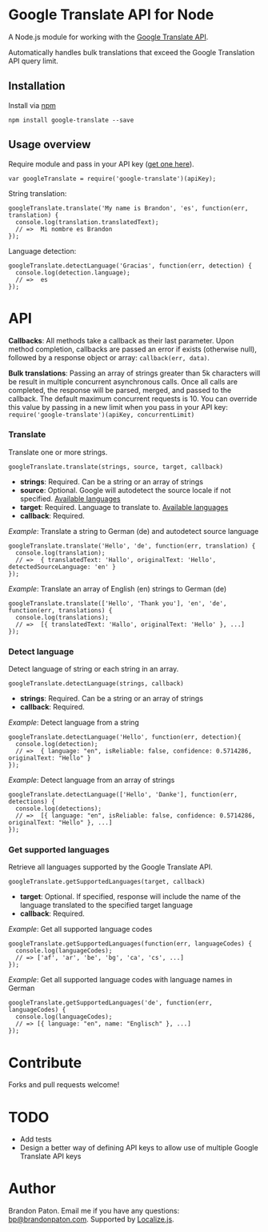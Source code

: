 Google Translate API for Node
=====================

A Node.js module for working with the [Google Translate API](https://developers.google.com/translate/v2/using_rest). 

Automatically handles bulk translations that exceed the Google Translation API query limit.

Installation
----------

Install via [npm](http://npmjs.org/)

    npm install google-translate --save


Usage overview
----------

Require module and pass in your API key ([get one here](https://developers.google.com/translate/v2/pricing)).
  
    var googleTranslate = require('google-translate')(apiKey);
    
String translation:

    googleTranslate.translate('My name is Brandon', 'es', function(err, translation) {
      console.log(translation.translatedText);
      // =>  Mi nombre es Brandon
    });

Language detection:

    googleTranslate.detectLanguage('Gracias', function(err, detection) {
      console.log(detection.language);
      // =>  es
    });

# API

**Callbacks**: All methods take a callback as their last parameter. Upon method completion, callbacks are passed an error if exists (otherwise null), followed by a response object or array: `callback(err, data)`.

**Bulk translations**:  Passing an array of strings greater than 5k characters will be result in multiple concurrent asynchronous calls. Once all calls are completed, the response will be parsed, merged, and  passed to the callback. The default maximum concurrent requests is 10. You can override this value by passing in a new limit when you pass in your API key: `require('google-translate')(apiKey, concurrentLimit)`

### Translate

Translate one or more strings.

    googleTranslate.translate(strings, source, target, callback)
    
* **strings**: Required. Can be a string or an array of strings
* **source**: Optional. Google will autodetect the source locale if not specified. [Available languages](https://developers.google.com/translate/v2/using_rest#target)
* **target**:  Required. Language to translate to. [Available languages](https://developers.google.com/translate/v2/using_rest#target)
* **callback**:  Required.

*Example*: Translate a string to German (de) and autodetect source language

    googleTranslate.translate('Hello', 'de', function(err, translation) {
      console.log(translation);
      // =>  { translatedText: 'Hallo', originalText: 'Hello', detectedSourceLanguage: 'en' }
    });

*Example*: Translate an array of English (en) strings to German (de)

    googleTranslate.translate(['Hello', 'Thank you'], 'en', 'de', function(err, translations) {
      console.log(translations);
      // =>  [{ translatedText: 'Hallo', originalText: 'Hello' }, ...]
    });
  
### Detect language

Detect language of string or each string in an array.

    googleTranslate.detectLanguage(strings, callback)
    
* **strings**: Required. Can be a string or an array of strings
* **callback**:  Required.
 
*Example*: Detect language from a string

    googleTranslate.detectLanguage('Hello', function(err, detection){
      console.log(detection);
      // =>  { language: "en", isReliable: false, confidence: 0.5714286, originalText: "Hello" }
    });

*Example*: Detect language from an array of strings

    googleTranslate.detectLanguage(['Hello', 'Danke'], function(err, detections) {
      console.log(detections);
      // =>  [{ language: "en", isReliable: false, confidence: 0.5714286, originalText: "Hello" }, ...]
    });


### Get supported languages

Retrieve all languages supported by the Google Translate API.


    googleTranslate.getSupportedLanguages(target, callback)
    
* **target**: Optional. If specified, response will include the name of the language translated to the specified target language
* **callback**:  Required.

*Example*: Get all supported language codes

    googleTranslate.getSupportedLanguages(function(err, languageCodes) {
      console.log(languageCodes);
      // => ['af', 'ar', 'be', 'bg', 'ca', 'cs', ...]
    });
    
*Example*: Get all supported language codes with language names in German

    googleTranslate.getSupportedLanguages('de', function(err, languageCodes) {
      console.log(languageCodes);
      // => [{ language: "en", name: "Englisch" }, ...]
    });

  
# Contribute

Forks and pull requests welcome!

# TODO
* Add tests
* Design a better way of defining API keys to allow use of multiple Google Translate API keys

# Author

Brandon Paton. Email me if you have any questions: [bp@brandonpaton.com](mailto:bp@brandonpaton.com). Supported by [Localize.js](https://localizejs.com).
